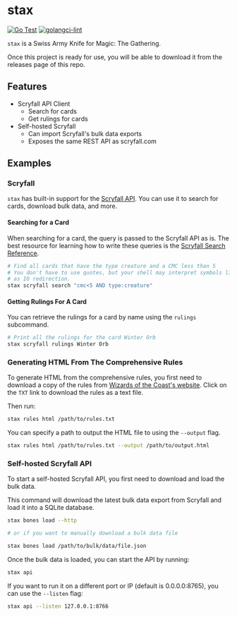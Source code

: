 # stax

[![Go Test](https://github.com/SethCurry/stax/actions/workflows/go-test.yml/badge.svg?branch=main)](https://github.com/SethCurry/stax/actions/workflows/go-test.yml)
[![golangci-lint](https://github.com/SethCurry/stax/actions/workflows/lint.yml/badge.svg?branch=main)](https://github.com/SethCurry/stax/actions/workflows/lint.yml)

`stax` is a Swiss Army Knife for Magic: The Gathering.

Once this project is ready for use, you will be able to download
it from the releases page of this repo.

## Features

- Scryfall API Client
  - Search for cards
  - Get rulings for cards
- Self-hosted Scryfall
  - Can import Scryfall's bulk data exports
  - Exposes the same REST API as scryfall.com

## Examples

### Scryfall

`stax` has built-in support for the [Scryfall API](https://scryfall.com/docs/api).
You can use it to search for cards, download bulk data, and more.

#### Searching for a Card

When searching for a card, the query is passed to the Scryfall API as is.
The best resource for learning how to write these queries is the [Scryfall Search Reference](https://scryfall.com/docs/syntax).

```bash
# Find all cards that have the type creature and a CMC less than 5
# You don't have to use quotes, but your shell may interpret symbols like < and >
# as IO redirection.
stax scryfall search "cmc<5 AND type:creature"
```

#### Getting Rulings For A Card

You can retrieve the rulings for a card by name using the `rulings` subcommand.

```bash
# Print all the rulings for the card Winter Orb
stax scryfall rulings Winter Orb
```

### Generating HTML From The Comprehensive Rules

To generate HTML from the comprehensive rules, you first need to download a copy of the rules from [Wizards of the Coast's website](https://magic.wizards.com/en/rules).
Click on the `TXT` link to download the rules as a text file.

Then run:

```bash
stax rules html /path/to/rules.txt
```

You can specify a path to output the HTML file to using the `--output` flag.

```bash
stax rules html /path/to/rules.txt --output /path/to/output.html
```

### Self-hosted Scryfall API

To start a self-hosted Scryfall API, you first need to download and load the bulk data.

This command will download the latest bulk data export from Scryfall and load it into a SQLite database.

```bash
stax bones load --http

# or if you want to manually download a bulk data file

stax bones load /path/to/bulk/data/file.json
```

Once the bulk data is loaded, you can start the API by running:

```bash
stax api
```

If you want to run it on a different port or IP (default is 0.0.0.0:8765), you can use the `--listen` flag:

```bash
stax api --listen 127.0.0.1:8766
```
